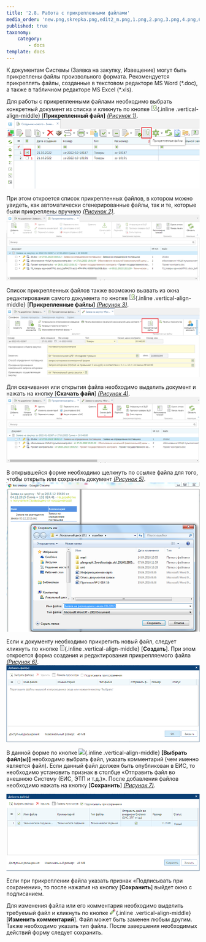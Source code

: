 ```yaml
---
title: '2.8. Работа с прикрепленными файлами'
media_order: 'new.png,skrepka.png,edit2_m.png,1.png,2.png,3.png,4.png,6.png,7.png,5.png'
published: true
taxonomy:
    category:
        - docs
template: docs
---
```


К документам Системы (Заявка на закупку, Извещение) могут быть прикреплены файлы произвольного формата. Рекомендуется прикреплять файлы, созданные в текстовом редакторе MS Word (\*.doc), а также в табличном редакторе MS Excel (\*.xls).

Для работы с прикрепленными файлами необходимо выбрать конкретный документ из списка и кликнуть по кнопке ![](skrepka.png){.inline .vertical-align-middle} [**Прикрепленный файл]** *[(Рисунок 1)](#ris-01)*. 
![](1.png?id=ris-01)

При этом откроется список прикрепленных файлов, в котором можно увидеть, как автоматически сгенерированные файлы, так и те, которые были прикреплены вручную *[(Рисунок 2)](#ris-02)*.
![](2.png?id=ris-02)

Список прикрепленных файлов также возможно вызвать из окна редактирования самого документа по кнопке ![](skrepka.png){.inline .vertical-align-middle} [**Прикрепленные файлы]** *[(Рисунок 3)](#ris-03)*.
![](3.png?id=ris-03)

Для скачивания или открытия файла необходимо выделить документ и нажать на кнопку [**Скачать файл**] *[(Рисунок 4)](#ris-04)*.
![](4.png?id=ris-04)

В открывшейся форме необходимо щелкнуть по ссылке файла для того, чтобы открыть или сохранить документ *[(Рисунок 5)](#ris-05)*.
![](5.png?id=ris-05)

Если к документу необходимо прикрепить новый файл, следует кликнуть по кнопке ![](new.png){.inline .vertical-align-middle} [**Создать**]. При этом откроется форма создания и редактирования прикрепляемого файла *[(Рисунок 6)](#ris-06)*. 
![](6.png?id=ris-06)

В данной форме по кнопке ![](view.png){.inline .vertical-align-middle} **[Выбрать файл(ы)]** необходимо выбрать файл, указать комментарий (чем именно является файл). Если данный файл должен быть опубликован в ЕИС, то необходимо установить признак в столбце «Отправить файл во внешнюю Систему (ЕИС, ЭТП и т.д.)». После добавления файлов необходимо нажать на кнопку [**Сохранить**] *[(Рисунок 7)](#ris-07)*. 

![](7.png?id=ris-07)

Если при прикреплении файла указать признак «Подписывать при сохранении», то после нажатия на кнопку [**Сохранить**] выйдет окно с подписанием.

Для изменения файла или его комментария необходимо выделить требуемый файл и кликнуть по кнопке ![](edit2_m.png){.inline .vertical-align-middle} [**Изменить комментарий**]. Файл может быть заменен любым другим. Также необходимо указать тип файла. После завершения необходимых действий форму следует сохранить. 